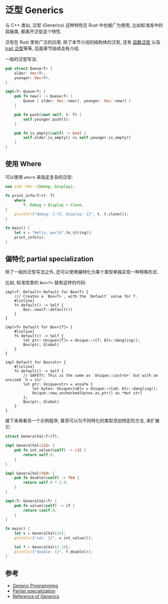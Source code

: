 # 泛型 Generics

与 C++ 类似, 泛型 (Generics) 这种特性在 Rust 中也被广为使用, 比如标准库中的容器类, 都离开泛型这个特性.

泛型在 Rust 里有广泛的应用, 除了本节介绍的结构体的泛型, 还有 [函数泛型](../closure/generics.md)
以及 [trait 泛型](../trait/generics.md)等等, 后面章节陆续会有介绍.

一般的泛型写法:

```rust
pub struct Queue<T> {
    older: Vec<T>,
    younger: Vec<T>,
}

impl<T> Queue<T> {
    pub fn new() -> Queue<T> {
        Queue { older: Vec::new(), younger: Vec::new() }
    }

    pub fn push(&mut self, t: T) {
        self.younger.push(t);
    }

    pub fn is_empty(&self) -> bool {
        self.older.is_empty() && self.younger.is_empty()
    }
}
```

## 使用 Where

可以使用 `where` 来指定复杂的泛型:

```rust
use std::fmt::{Debug, Display};

fn print_info<T>(t: T)
    where
        T: Debug + Display + Clone,
{
    println!("debug: {:?}, display: {}", t, t.clone());
}

fn main() {
    let s = "Hello, world".to_string();
    print_info(s);
}
```

## 偏特化 partial specialization

除了一般的泛型写法之外, 还可以使用偏特化为某个类型单独实现一种特殊形式.

比如, 标准库里的 `Box<T>` 就有这样的代码:

```rust, not_run
impl<T: Default> Default for Box<T> {
    /// Creates a `Box<T>`, with the `Default` value for T.
    #[inline]
    fn default() -> Self {
        Box::new(T::default())
    }
}

impl<T> Default for Box<[T]> {
    #[inline]
    fn default() -> Self {
        let ptr: Unique<[T]> = Unique::<[T; 0]>::dangling();
        Box(ptr, Global)
    }
}

impl Default for Box<str> {
    #[inline]
    fn default() -> Self {
        // SAFETY: This is the same as `Unique::cast<U>` but with an unsized `U = str`.
        let ptr: Unique<str> = unsafe {
            let bytes: Unique<[u8]> = Unique::<[u8; 0]>::dangling();
            Unique::new_unchecked(bytes.as_ptr() as *mut str)
        };
        Box(ptr, Global)
    }
}
```

接下来再看另一个示例程序, 甚至可以为不同特化的类型添加特定的方法, 来扩展它:

```rust
struct GeneralVal<T>(T);

impl GeneralVal<i32> {
    pub fn int_value(&self) -> i32 {
        return self.0;
    }
}

impl GeneralVal<f64> {
    pub fn double(&self) -> f64 {
        return self.0 * 2.0;
    }
}

impl<T> GeneralVal<T> {
    pub fn value(&self) -> &T {
        return &self.0;
    }
}

fn main() {
    let v = GeneralVal(42);
    println!("val: {}", v.int_value());

    let f = GeneralVal(3.14);
    println!("double: {}", f.double());
}

```

## 参考

- [Generic Programming](https://en.wikipedia.org/wiki/Generic_programming)
- [Partial specialization](https://en.wikipedia.org/wiki/Partial_template_specialization)
- [Reference of Generics](https://doc.rust-lang.org/reference/items/generics.html)
